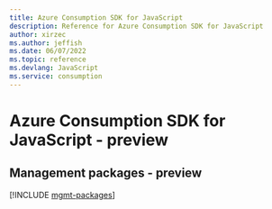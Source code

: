 ```yaml
---
title: Azure Consumption SDK for JavaScript
description: Reference for Azure Consumption SDK for JavaScript
author: xirzec
ms.author: jeffish
ms.date: 06/07/2022
ms.topic: reference
ms.devlang: JavaScript
ms.service: consumption
---
```

# Azure Consumption SDK for JavaScript - preview
## Management packages - preview
[!INCLUDE [mgmt-packages](consumption-mgmt-index.md)]

